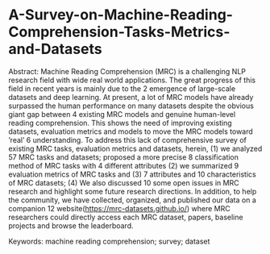 # A-Survey-on-Machine-Reading-Comprehension-Tasks-Metrics-and-Datasets

Abstract: Machine Reading Comprehension (MRC) is a challenging NLP research field with wide real world applications. The great progress of this field in recent years is mainly due to the 2
emergence of large-scale datasets and deep learning. At present, a lot of MRC models have already surpassed the human performance on many datasets despite the obvious giant gap between 4
existing MRC models and genuine human-level reading comprehension. This shows the need of improving existing datasets, evaluation metrics and models to move the MRC models toward ’real’ 6
understanding. To address this lack of comprehensive survey of existing MRC tasks, evaluation metrics and datasets, herein, (1) we analyzed 57 MRC tasks and datasets; proposed a more precise 8
classification method of MRC tasks with 4 different attributes (2) we summarized 9 evaluation metrics of MRC tasks and (3) 7 attributes and 10 characteristics of MRC datasets; (4) We also discussed 10
some open issues in MRC research and highlight some future research directions. In addition, to help the community, we have collected, organized, and published our data on a companion 12
website(https://mrc-datasets.github.io/) where MRC researchers could directly access each MRC dataset, papers, baseline projects and browse the leaderboard. 

Keywords: machine reading comprehension; survey; dataset

